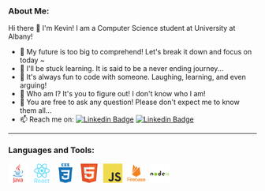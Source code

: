 ### About Me:
Hi there 👋 I'm Kevin!
I am a Computer Science student at University at Albany!
- 🔭 My future is too big to comprehend! Let's break it down and focus on today ~
- 🌱 I'll be stuck learning. It is said to be a never ending journey...
- 👯 It's always fun to code with someone. Laughing, learning, and even arguing!
- 🤔 Who am I? It's you to figure out! I don't know who I am!
- 💬 You are free to ask any question! Please don't expect me to know them all...
- 📫 Reach me on: [![Linkedin Badge](https://img.shields.io/badge/-Linkedin-blue?style=flat&logo=Linkedin&logoColor=white)](https://www.linkedin.com/in/kevin-chen-592191150/) [![Linkedin Badge](https://img.shields.io/badge/-Linkedin-blue?style=flat&logo=Linkedin&logoColor=white)](https://www.linkedin.com/in/kevin-chen-592191150/)
---
### Languages and Tools:
<div>
  <img src="https://github.com/devicons/devicon/blob/master/icons/java/java-original-wordmark.svg" title="Java" alt="Java" width="40" height="40"/>&nbsp;
  <img src="https://github.com/devicons/devicon/blob/master/icons/react/react-original-wordmark.svg" title="React" alt="React" width="40" height="40"/>&nbsp;
  <img src="https://github.com/devicons/devicon/blob/master/icons/css3/css3-plain-wordmark.svg"  title="CSS3" alt="CSS" width="40" height="40"/>&nbsp;
  <img src="https://github.com/devicons/devicon/blob/master/icons/html5/html5-original.svg" title="HTML5" alt="HTML" width="40" height="40"/>&nbsp;
  <img src="https://github.com/devicons/devicon/blob/master/icons/javascript/javascript-original.svg" title="JavaScript" alt="JavaScript" width="40" height="40"/>&nbsp;
  <img src="https://github.com/devicons/devicon/blob/master/icons/firebase/firebase-plain-wordmark.svg" title="Firebase" alt="Firebase" width="40" height="40"/>&nbsp;
  <img src="https://github.com/devicons/devicon/blob/master/icons/nodejs/nodejs-original-wordmark.svg" title="NodeJS" alt="NodeJS" width="40" height="40"/>&nbsp;
</div>
